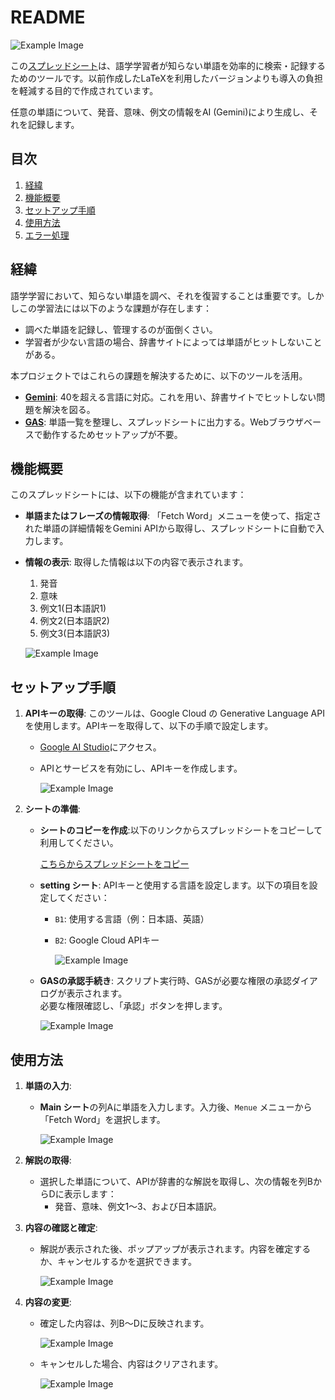 # README

![Example Image](asset/1.png)

この[スプレッドシート](https://docs.google.com/spreadsheets/d/1xfukXfdj2e0-rB118IQ5kY3WtPiBQ9F4WSI8qELA-zE/copy)は、語学学習者が知らない単語を効率的に検索・記録するためのツールです。以前作成したLaTeXを利用したバージョンよりも導入の負担を軽減する目的で作成されています。

任意の単語について、発音、意味、例文の情報をAI (Gemini)により生成し、それを記録します。



## 目次

1. [経緯](#経緯)
2. [機能概要](#機能概要)
3. [セットアップ手順](#セットアップ手順)
4. [使用方法](#使用方法)
5. [エラー処理](#エラー処理)



## 経緯

語学学習において、知らない単語を調べ、それを復習することは重要です。しかしこの学習法には以下のような課題が存在します：

- 調べた単語を記録し、管理するのが面倒くさい。
- 学習者が少ない言語の場合、辞書サイトによっては単語がヒットしないことがある。

本プロジェクトではこれらの課題を解決するために、以下のツールを活用。

- **[Gemini](https://ai.google.dev/)**: 40を超える言語に対応。これを用い、辞書サイトでヒットしない問題を解決を図る。
- **[GAS](https://developers.google.com/apps-script?hl=ja)**: 単語一覧を整理し、スプレッドシートに出力する。Webブラウザベースで動作するためセットアップが不要。

## 機能概要

このスプレッドシートには、以下の機能が含まれています：

- **単語またはフレーズの情報取得**: 「Fetch Word」メニューを使って、指定された単語の詳細情報をGemini APIから取得し、スプレッドシートに自動で入力します。
- **情報の表示**: 取得した情報は以下の内容で表示されます。
  1. 発音
  2. 意味
  3. 例文1(日本語訳1)
  4. 例文2(日本語訳2)
  5. 例文3(日本語訳3)

    ![Example Image](asset/5.png)

## セットアップ手順

1. **APIキーの取得**:
   このツールは、Google Cloud の Generative Language API を使用します。APIキーを取得して、以下の手順で設定します。

   - [Google AI Studio](https://aistudio.google.com/apikey?hl=ja)にアクセス。
   - APIとサービスを有効にし、APIキーを作成します。

        ![Example Image](asset/3.png)

2. **シートの準備**:
    - **シートのコピーを作成**:以下のリンクからスプレッドシートをコピーして利用してください。

        [こちらからスプレッドシートをコピー](https://docs.google.com/spreadsheets/d/あなたのスプレッドシートID/copy)


    - **setting シート**: APIキーと使用する言語を設定します。以下の項目を設定してください：
        - `B1`: 使用する言語（例：日本語、英語）
        - `B2`: Google Cloud APIキー

             ![Example Image](asset/4.png)

    - **GASの承認手続き**:
    スクリプト実行時、GASが必要な権限の承認ダイアログが表示されます。  
    必要な権限確認し、「承認」ボタンを押します。

        ![Example Image](asset/2.png)

## 使用方法

1. **単語の入力**:
   - **Main シート**の列Aに単語を入力します。入力後、`Menue` メニューから「Fetch Word」を選択します。

       ![Example Image](asset/6.png)

   
2. **解説の取得**:
   - 選択した単語について、APIが辞書的な解説を取得し、次の情報を列BからDに表示します：
     - 発音、意味、例文1〜3、および日本語訳。
   
3. **内容の確認と確定**:
   - 解説が表示された後、ポップアップが表示されます。内容を確定するか、キャンセルするかを選択できます。

       ![Example Image](asset/7.png)

4. **内容の変更**:
   - 確定した内容は、列B〜Dに反映されます。

       ![Example Image](asset/5.png)

   - キャンセルした場合、内容はクリアされます。

       ![Example Image](asset/8.png)
